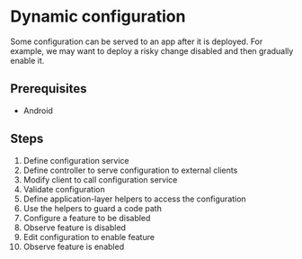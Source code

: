 # Dynamic configuration

Some configuration can be served to an app after it is deployed. For example, we may want to deploy a risky change disabled and then gradually enable it.

## Prerequisites

* Android

## Steps

1. Define configuration service
1. Define controller to serve configuration to external clients
1. Modify client to call configuration service
1. Validate configuration
1. Define application-layer helpers to access the configuration
1. Use the helpers to guard a code path
1. Configure a feature to be disabled
2. Observe feature is disabled
4. Edit configuration to enable feature
5. Observe feature is enabled
